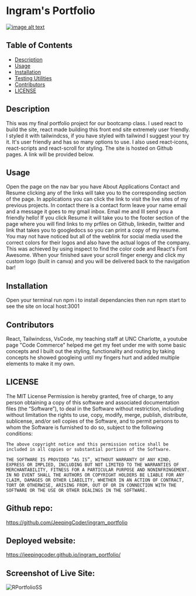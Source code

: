 
  # Ingram's Portfolio
  [![image alt text](https://img.shields.io/badge/License-MIT-yellow.svg)](https://opensource.org/license/mit)

## Table of Contents
- [Description](#description)
- [Usage](#usage)
- [Installation](#installation)
- [Testing Utilities](#testing-utilities)
- [Contributors](#contributors)
- [LICENSE](#license)




## Description <a id="description"></a>
This was my final portfolio project for our bootcamp class. I used react to build the site, react made building this front end site extremely user friendly. I styled it with tailwindcss, if you have styled with tailwind I suggest your try it. It's user friendly and has so many options to use. I also used react-icons, react-scripts and react-scroll for styling. The site is hosted on Github pages. A link will be provided below.

## Usage <a id="usage"></a>
Open the page on the nav bar you have About Applications Contact and Resume clicking any of the links will take you to the corresponding section of the page. In applications you can click the link to visit the live sites of my previous projects. In contact there is a contact form leave your name email and a message it goes to my gmail inbox. Email me and Ill send you a friendly hello! If you click Resume it will take you to the footer section of the page where you will find links to my prfiles on Github, linkedin, twitter and link that takes you to googledocs so you can print a copy of my resume. You may not have noticed but all of the weblink for social media used the correct colors for their logos and also have the actual logos of the company. This was achieved by using inspect to find the color code and React's Font Awesome. When your finished save your scroll finger energy and click my custom logo (built in canva) and you will be delivered back to the navigation bar!

## Installation <a id="installation"></a>
Open your terminal run npm i to install dependancies then run npm start to see the site on local host:3001


## Contributors <a id="contributors"></a>
React, Tailwindcss, VsCode, my teaching staff at UNC Charlotte, a youtube page "Code Commerce" helped me get my feet under me with some basic concepts and I built out the styling, functionality and routing by taking concepts he showed googleing until my fingers hurt and added multiple elements to make it my own.   

## LICENSE <a id="license"></a>
The MIT License
Permission is hereby granted, free of charge, to any person obtaining a copy of this software and associated documentation files (the “Software”), to deal in the Software without restriction, including without limitation the rights to use, copy, modify, merge, publish, distribute, sublicense, and/or sell copies of the Software, and to permit persons to whom the Software is furnished to do so, subject to the following conditions:

    The above copyright notice and this permission notice shall be included in all copies or substantial portions of the Software.
    
    THE SOFTWARE IS PROVIDED “AS IS”, WITHOUT WARRANTY OF ANY KIND, EXPRESS OR IMPLIED, INCLUDING BUT NOT LIMITED TO THE WARRANTIES OF MERCHANTABILITY, FITNESS FOR A PARTICULAR PURPOSE AND NONINFRINGEMENT. IN NO EVENT SHALL THE AUTHORS OR COPYRIGHT HOLDERS BE LIABLE FOR ANY CLAIM, DAMAGES OR OTHER LIABILITY, WHETHER IN AN ACTION OF CONTRACT, TORT OR OTHERWISE, ARISING FROM, OUT OF OR IN CONNECTION WITH THE SOFTWARE OR THE USE OR OTHER DEALINGS IN THE SOFTWARE.
  
  ## Github repo:
  https://github.com/JeepingCoder/ingram_portfolio

  ## Deployed website:
  https://jeepingcoder.github.io/ingram_portfolio/

  ## Screenshot of Live Site:
  ![RPortfolioSS](https://user-images.githubusercontent.com/114114167/230647211-d7140de2-b9c1-462b-a6c8-7b6a7c19968e.jpg)
